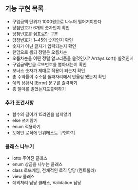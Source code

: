 ## 기능 구현 목록

- 구입금액 단위가 1000원으로 나누어 떨어져야한다
- 당첨번호가 6개의 숫자인지 확인
- 당첨번호를 쉼표로만 구분
- 당첨번호가 1~45의 숫자인지 확인
- 숫자가 아닌 글자가 입력되는지 확인
- 랜덤으로 뽑되 정렬은 오름차순
- 오름차순을 어떤 정렬 알고리즘을 쓸것인지? Arrays.sort() 쓸것인지
- 구입금액만큼 로또번호를 뽑아내는지 확인
- 보너스 숫자가 제대로 적용이 되는지 확인
- 총 수익률이 수소점 둘째자리에서 반올림 됐는지 확인
- 예외 상황시 [Error] 문구를 출력하기 
- 총 얼마를 벌었는지도출력하기

### 추가 조건사항
- 함수의 길이가 15라인을 넘지않기
- else 쓰지않기
- enum 적용하기
- 도메인 로직에 단위테스트 구현하기

### 클래스 나누기
- lotto 주어진 클래스
- enum 상금을 나누는 클래스
- class 로또게임, 전체적인 로직 담당 (컨트롤러)
- view 클래스
- 예외처리 담당 클래스, Validation 담당